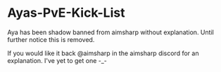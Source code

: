 # Ayas-PvE-Kick-List

Aya has been shadow banned from aimsharp without explanation. Until further notice this is removed.

If you would like it back @aimsharp in the aimsharp discord for an explanation. I've yet to get one -_-
